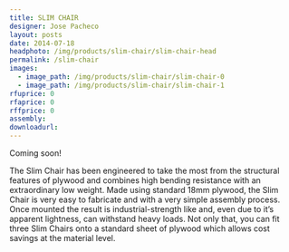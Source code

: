```yaml
---
title: SLIM CHAIR
designer: Jose Pacheco
layout: posts
date: 2014-07-18
headphoto: /img/products/slim-chair/slim-chair-head
permalink: /slim-chair
images:  
  - image_path: /img/products/slim-chair/slim-chair-0
  - image_path: /img/products/slim-chair/slim-chair-1
rfuprice: 0
rfaprice: 0
rffprice: 0
assembly: 
downloadurl:
---
```


Coming soon! 

The Slim Chair has been engineered to take the most from the structural features of plywood and combines high bending resistance with an extraordinary low weight. Made using standard 18mm plywood, the Slim Chair is very easy to fabricate and with a very simple assembly process. Once mounted the result is industrial-strength like and, even due to it’s apparent lightness, can withstand heavy loads. Not only that, you can fit three Slim Chairs onto a standard sheet of plywood which allows cost savings at the material level.